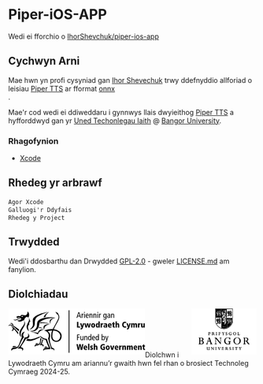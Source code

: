 # Piper-iOS-APP

Wedi ei fforchio o [IhorShevchuk/piper-ios-app](https://github.com/IhorShevchuk/piper-ios-app)

## Cychwyn Arni

Mae hwn yn profi cysyniad gan [Ihor Shevechuk](https://github.com/IhorShevchuk)
trwy ddefnyddio allforiad o leisiau [Piper TTS](https://github.com/rhasspy/piper) ar fformat [onnx](https://onnxruntime.ai)  
.

Mae'r cod wedi ei ddiweddaru i gynnwys llais dwyieithog [Piper TTS](https://github.com/rhasspy/piper) a hyfforddwyd gan yr [Uned Techonlegau Iaith](https://techiaith.cymru) @ 
[Bangor University](https://bangor.ac.uk).

### Rhagofynion

- [Xcode](https://developer.apple.com/xcode/)

## Rhedeg yr arbrawf

    Agor Xcode
    Galluogi'r Ddyfais
    Rhedeg y Project

## Trwydded

Wedi'i ddosbarthu dan Drwydded [GPL-2.0](LICENSE.md) - 
gweler [LICENSE.md](LICENSE.md) am fanylion.

## Diolchiadau

<img src="https://github.com/techiaith/trawsgrifiwr-arlein/raw/main/docs/images/llyw_logo.png" alt="Logo" align="left">
<img src="https://github.com/techiaith/trawsgrifiwr-arlein/raw/main/docs/images/BU_logo.png" alt="Logo" align="right">
<br><br><br><br><br>
Diolchwn i Lywodraeth Cymru am ariannu’r gwaith hwn fel rhan o brosiect Technoleg Cymraeg 2024-25.
